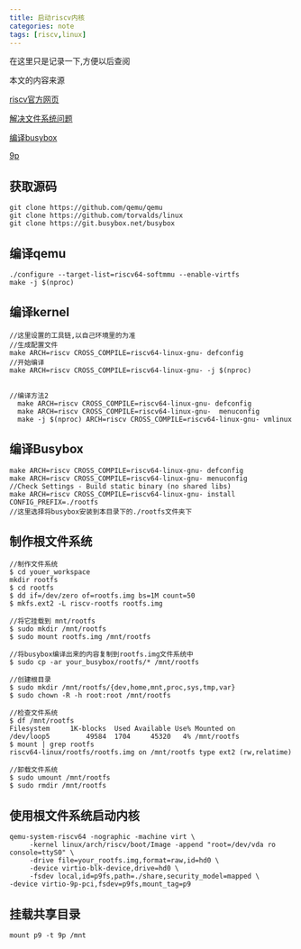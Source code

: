 ```yaml
---
title: 启动riscv内核
categories: note
tags: [riscv,linux]
---
```




在这里只是记录一下,方便以后查阅

本文的内容来源

[riscv官方网页](https://risc-v-getting-started-guide.readthedocs.io/en/latest/linux-qemu.html) 

[解决文件系统问题](https://github.com/riscv-admin/risc-v-getting-started-guide/issues/29)

[编译busybox](https://www.cnblogs.com/jzcn/p/14932093.html)

[9p](https://wiki.qemu.org/Documentation/9psetup)

## 获取源码

```
git clone https://github.com/qemu/qemu
git clone https://github.com/torvalds/linux
git clone https://git.busybox.net/busybox
```

## 编译qemu

```
./configure --target-list=riscv64-softmmu --enable-virtfs
make -j $(nproc)
```

## 编译kernel

```
//这里设置的工具链,以自己环境里的为准
//生成配置文件
make ARCH=riscv CROSS_COMPILE=riscv64-linux-gnu- defconfig
//开始编译
make ARCH=riscv CROSS_COMPILE=riscv64-linux-gnu- -j $(nproc)


//编译方法2
  make ARCH=riscv CROSS_COMPILE=riscv64-linux-gnu- defconfig
  make ARCH=riscv CROSS_COMPILE=riscv64-linux-gnu-  menuconfig
  make -j $(nproc) ARCH=riscv CROSS_COMPILE=riscv64-linux-gnu- vmlinux

```

## 编译Busybox

```
make ARCH=riscv CROSS_COMPILE=riscv64-linux-gnu- defconfig
make ARCH=riscv CROSS_COMPILE=riscv64-linux-gnu- menuconfig
//Check Settings - Build static binary (no shared libs)
make ARCH=riscv CROSS_COMPILE=riscv64-linux-gnu- install CONFIG_PREFIX=./rootfs
//这里选择将busybox安装到本目录下的./rootfs文件夹下
```

## 制作根文件系统

```
//制作文件系统
$ cd youer_workspace
mkdir rootfs
$ cd rootfs
$ dd if=/dev/zero of=rootfs.img bs=1M count=50
$ mkfs.ext2 -L riscv-rootfs rootfs.img

//将它挂载到 mnt/rootfs
$ sudo mkdir /mnt/rootfs
$ sudo mount rootfs.img /mnt/rootfs

//将busybox编译出来的内容复制到rootfs.img文件系统中
$ sudo cp -ar your_busybox/rootfs/* /mnt/rootfs

//创建根目录
$ sudo mkdir /mnt/rootfs/{dev,home,mnt,proc,sys,tmp,var}
$ sudo chown -R -h root:root /mnt/rootfs
```

```
//检查文件系统
$ df /mnt/rootfs
Filesystem     1K-blocks  Used Available Use% Mounted on
/dev/loop5         49584  1704     45320   4% /mnt/rootfs
$ mount | grep rootfs
riscv64-linux/rootfs/rootfs.img on /mnt/rootfs type ext2 (rw,relatime)

//卸载文件系统
$ sudo umount /mnt/rootfs
$ sudo rmdir /mnt/rootfs
```



## 使用根文件系统启动内核

```
qemu-system-riscv64 -nographic -machine virt \
     -kernel linux/arch/riscv/boot/Image -append "root=/dev/vda ro console=ttyS0" \
     -drive file=your_rootfs.img,format=raw,id=hd0 \
     -device virtio-blk-device,drive=hd0 \
     -fsdev local,id=p9fs,path=./share,security_model=mapped \
-device virtio-9p-pci,fsdev=p9fs,mount_tag=p9
```

## 挂载共享目录

```
mount p9 -t 9p /mnt
```
